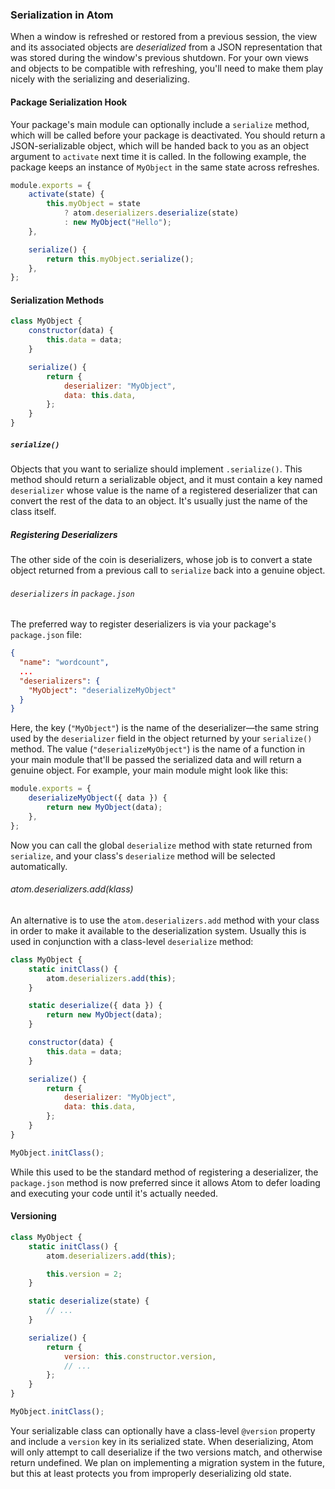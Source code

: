 ### Serialization in Atom

When a window is refreshed or restored from a previous session, the view and its associated objects are _deserialized_ from a JSON representation that was stored during the window's previous shutdown. For your own views and objects to be compatible with refreshing, you'll need to make them play nicely with the serializing and deserializing.

#### Package Serialization Hook

Your package's main module can optionally include a `serialize` method, which will be called before your package is deactivated. You should return a JSON-serializable object, which will be handed back to you as an object argument to `activate` next time it is called. In the following example, the package keeps an instance of `MyObject` in the same state across refreshes.

```javascript
module.exports = {
	activate(state) {
		this.myObject = state
			? atom.deserializers.deserialize(state)
			: new MyObject("Hello");
	},

	serialize() {
		return this.myObject.serialize();
	},
};
```

#### Serialization Methods

```javascript
class MyObject {
	constructor(data) {
		this.data = data;
	}

	serialize() {
		return {
			deserializer: "MyObject",
			data: this.data,
		};
	}
}
```

##### `serialize()`

Objects that you want to serialize should implement `.serialize()`. This method should return a serializable object, and it must contain a key named `deserializer` whose value is the name of a registered deserializer that can convert the rest of the data to an object. It's usually just the name of the class itself.

##### Registering Deserializers

The other side of the coin is deserializers, whose job is to convert a state object returned from a previous call to `serialize` back into a genuine object.

###### `deserializers` in `package.json`

The preferred way to register deserializers is via your package's `package.json` file:

```json
{
  "name": "wordcount",
  ...
  "deserializers": {
    "MyObject": "deserializeMyObject"
  }
}
```

Here, the key (`"MyObject"`) is the name of the deserializer—the same string used by the `deserializer` field in the object returned by your `serialize()` method. The value (`"deserializeMyObject"`) is the name of a function in your main module that'll be passed the serialized data and will return a genuine object. For example, your main module might look like this:

```javascript
module.exports = {
	deserializeMyObject({ data }) {
		return new MyObject(data);
	},
};
```

Now you can call the global `deserialize` method with state returned from `serialize`, and your class's `deserialize` method will be selected automatically.

###### atom.deserializers.add(klass)

An alternative is to use the `atom.deserializers.add` method with your class in order to make it available to the deserialization system. Usually this is used in conjunction with a class-level `deserialize` method:

```javascript
class MyObject {
	static initClass() {
		atom.deserializers.add(this);
	}

	static deserialize({ data }) {
		return new MyObject(data);
	}

	constructor(data) {
		this.data = data;
	}

	serialize() {
		return {
			deserializer: "MyObject",
			data: this.data,
		};
	}
}

MyObject.initClass();
```

While this used to be the standard method of registering a deserializer, the `package.json` method is now preferred since it allows Atom to defer loading and executing your code until it's actually needed.

#### Versioning

```javascript
class MyObject {
	static initClass() {
		atom.deserializers.add(this);

		this.version = 2;
	}

	static deserialize(state) {
		// ...
	}

	serialize() {
		return {
			version: this.constructor.version,
			// ...
		};
	}
}

MyObject.initClass();
```

Your serializable class can optionally have a class-level `@version` property and include a `version` key in its serialized state. When deserializing, Atom will only attempt to call deserialize if the two versions match, and otherwise return undefined. We plan on implementing a migration system in the future, but this at least protects you from improperly deserializing old state.
